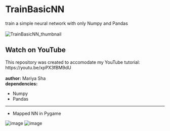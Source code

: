 # TrainBasicNN
train a simple neural network with only Numpy and Pandas
<br>
<br>
![TrainBasicNN_thumbnail](https://user-images.githubusercontent.com/32107652/219529241-6fc0a62d-110a-47dc-8e43-26fa6deb7ab8.jpg)
<br>
<h2>Watch on YouTube</h2>
This repository was created to accomodate my YouTube tutorial:
<br>
https://youtu.be/xpPX3fBM9dU
<br>
<br>
<b>author:</b> Mariya Sha
<br>
<b>dependencies: </b>

- Numpy
- Pandas
____

* Mapped NN in Pygame

![image](https://user-images.githubusercontent.com/109345462/219667470-7a164a5b-f216-40e6-a64d-4ed70b8828e5.png)
![image](https://user-images.githubusercontent.com/109345462/219746040-6d3dda25-e0d8-4b63-83c0-b06159b78c11.png)

